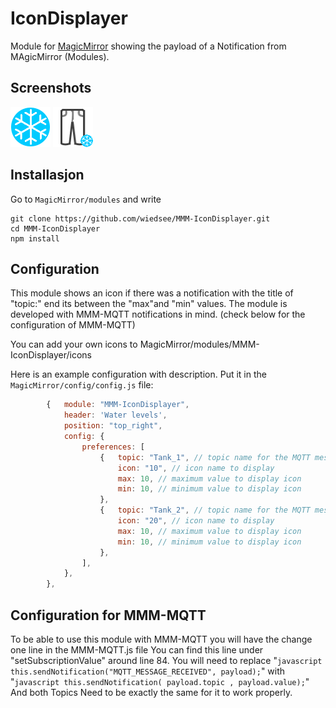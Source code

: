 # IconDisplayer

Module for [MagicMirror](https://github.com/MichMich/MagicMirror/) showing the payload of a Notification from MAgicMirror (Modules).

## Screenshots

![Screenshot](icons/10.png)
![Screenshot](icons/20.png)

## Installasjon

Go to `MagicMirror/modules` and write

    git clone https://github.com/wiedsee/MMM-IconDisplayer.git
    cd MMM-IconDisplayer
    npm install

## Configuration

This module shows an icon if there was a notification with the title of "topic:" end its between the "max"and "min" values.
The module is developed with MMM-MQTT notifications in mind. (check below for the configuration of MMM-MQTT)

You can add your own icons to MagicMirror/modules/MMM-IconDisplayer/icons


Here is an example configuration with description. Put it in the `MagicMirror/config/config.js` file:

```javascript
		{	module: "MMM-IconDisplayer",
			header: 'Water levels',
			position: "top_right",
			config: {
				preferences: [
					{	topic: "Tank_1", // topic name for the MQTT message
						icon: "10", // icon name to display
						max: 10, // maximum value to display icon
						min: 10, // minimum value to display icon
					},
					{	topic: "Tank_2", // topic name for the MQTT message
						icon: "20", // icon name to display
						max: 10, // maximum value to display icon
						min: 10, // minimum value to display icon
					},
				],
			},
		},
```

## Configuration for MMM-MQTT

To be able to use this module with MMM-MQTT you will have the change one line in the MMM-MQTT.js file
You can find this line under "setSubscriptionValue" around line 84.
You will need to replace "```javascript this.sendNotification("MQTT_MESSAGE_RECEIVED", payload);```" with "```javascript this.sendNotification( payload.topic , payload.value);```"
And both Topics Need to be exactly the same for it to work properly.
